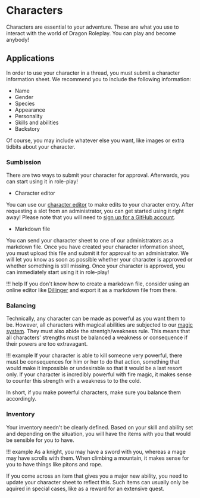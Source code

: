 # Characters

Characters are essential to your adventure. These are what you use to interact with the world of Dragon Roleplay. You can play and become anybody!

## Applications
In order to use your character in a thread, you must submit a character information sheet. We recommend you to include the following information:

* Name
* Gender
* Species
* Appearance
* Personality
* Skills and abilities
* Backstory

Of course, you may include whatever else you want, like images or extra tidbits about your character.

### Sumbission

There are two ways to submit your character for approval. Afterwards, you can start using it in role-play!

* Character editor

You can use our [character editor](/characters/editor/) to make edits to your character entry. After requesting a slot from an administrator, you can get started using it right away! Please note that you will need to [sign up for a GitHub account](https://github.com/join).

* Markdown file

You can send your character sheet to one of our administrators as a markdown file. Once you have created your character information sheet, you must upload this file and submit it for approval to an administrator. We will let you know as soon as possible whether your character is approved or whether something is still missing. Once your character is approved, you can immediately start using it in role-play!

!!! help
    If you don't know how to create a markdown file, consider using an online editor like [Dillinger](https://dillinger.io/) and export it as a markdown file from there.

### Balancing
Technically, any character can be made as powerful as you want them to be. However, all characters with magical abilities are subjected to our [magic system](/wiki/innerworkings/magic/). They must also abide the strentgh/weakness rule. This means that all characters' strengths must be balanced a weakness or consequence if their powers are too extravagant.

!!! example
    If your character is able to kill someone very powerful, there must be consequences for him or her to do that action, something that would make it impossible or undesirable so that it would be a last resort only. If your character is incredibly powerful with fire magic, it makes sense to counter this strength with a weakness to to the cold.

In short, if you make powerful characters, make sure you balance them accordingly.

### Inventory
Your inventory needn't be clearly defined. Based on your skill and ability set and depending on the situation, you will have the items with you that would be sensible for you to have.

!!! example
    As a knight, you may have a sword with you, whereas a mage may have scrolls with them. When climbing a mountain, it makes sense for you to have things like pitons and rope.

If you come across an item that gives you a major new ability, you need to update your character sheet to reflect this. Such items can usually only be aquired in special cases, like as a reward for an extensive quest.
